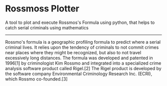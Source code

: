 # Rossmoss Plotter
A tool to plot and execute Rossmos's Formula using python, that helps to catch serial criminals using mathematics

---

Rossmo's formula is a geographic profiling formula to predict where a serial criminal lives. It relies upon the tendency of criminals to not commit crimes near places where they might be recognized, but also to not travel excessively long distances. The formula was developed and patented in 1996[1] by criminologist Kim Rossmo and integrated into a specialized crime analysis software product called Rigel.[2] The Rigel product is developed by the software company Environmental Criminology Research Inc. (ECRI), which Rossmo co-founded.[3]
